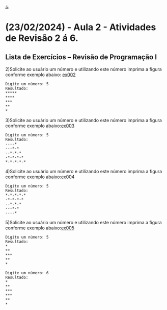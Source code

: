 [🔝](../README.md)
# (23/02/2024) - Aula 2 - Atividades de Revisão 2 á 6.

## Lista de Exercícios – Revisão de Programação I

2)Solicite ao usuário um número e utilizando este número imprima a figura conforme exemplo abaixo: [ex002](ex002/main.c)

```TEXT COPY
Digite um número: 5 
Resultado: 
***** 
**** 
*** 
** 
* 
```

3)Solicite ao usuário um número e utilizando este número imprima a figura conforme exemplo abaixo:[ex003](ex003/main.c)

```TEXT COPY
Digite um número: 5 
Resultado: 
----* 
---*-* 
--*-*-* 
-*-*-*-* 
*-*-*-*-*
```

4)Solicite ao usuário um número e utilizando este número imprima a figura conforme exemplo abaixo:[ex004](ex004/main.c)

```TEXT COPY 
Digite um número: 5 
Resultado: 
*-*-*-*-* 
-*-*-*-* 
--*-*-* 
---*-* 
----*
```

5)Solicite ao usuário um número e utilizando este número imprima a figura conforme exemplo abaixo:[ex005](ex005/main.c)

```TEXT COPY
Digite um número: 5 
Resultado: 
* 
** 
*** 
** 
* 
```
```TEXT COPY
Digite um número: 6 
Resultado: 
* 
** 
*** 
*** 
** 
* 
```